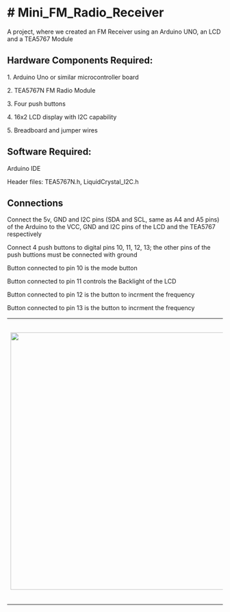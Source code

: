 <h1># Mini_FM_Radio_Receiver</h1>
A project, where we created an FM Receiver using an Arduino UNO, an LCD and a TEA5767 Module

<h2>Hardware Components Required:</h2>
<p>1. Arduino Uno or similar microcontroller board</p>
<p>2. TEA5767N FM Radio Module</p>
<p>3. Four push buttons</p>
<p>4. 16x2 LCD display with I2C capability</p>
<p>5. Breadboard and jumper wires</p>

<h2>Software Required:</h2>
<p>Arduino IDE</p>
<p>Header files: TEA5767N.h, LiquidCrystal_I2C.h</p>

<h2>Connections</h2>
<p>Connect the 5v, GND and I2C pins (SDA and SCL, same as A4 and A5 pins) of the Arduino to the VCC, GND and I2C pins of the LCD and the TEA5767 respectively</p>
<p>Connect 4 push buttons to digital pins 10, 11, 12, 13; the other pins of the push buttions must be connected with ground</p>
<p>Button connected to pin 10 is the mode button</p>
<p>Button connected to pin 11 controls the Backlight of the LCD</p>
<p>Button connected to pin 12 is the button to incrment the frequency</p>
<p>Button connected to pin 13 is the button to incrment the frequency</p>
<table>
  <tr>
    <td><img width='600' src=https://github.com/user-attachments/assets/19c4215e-8380-4fb0-be09-20e7260ea08d></td>
    <td><img width='380' src=https://github.com/user-attachments/assets/86cbb11c-ca35-4cf0-bb4c-1637fe3a2f4c></td>
    <td><img width='660' src=https://github.com/user-attachments/assets/3d7713b7-4a8f-4a0f-822d-7c5659946ef6></td>
  </tr>
</table>
